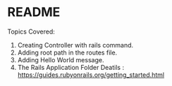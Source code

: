 # README

Topics Covered:

1. Creating Controller with rails command.
2. Adding root path in the routes file.
3. Adding Hello World message.
4. The Rails Application Folder Deatils : https://guides.rubyonrails.org/getting_started.html

